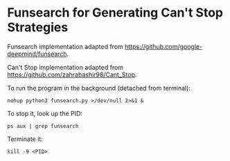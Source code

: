 # Funsearch for Generating Can't Stop Strategies

Funsearch implementation adapted from https://github.com/google-deepmind/funsearch.

Can't Stop implementation adapted from https://github.com/zahrabashir98/Cant_Stop.

To run the program in the background (detached from terminal):
```
nohup python3 funsearch.py >/dev/null 2>&1 &
```

To stop it, look up the PID:
```
ps aux | grep funsearch
```

Terminate it:
```
kill -9 <PID>
```
